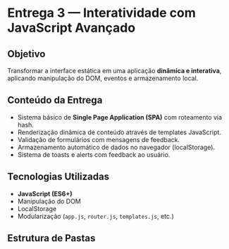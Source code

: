 # Entrega 3 — Interatividade com JavaScript Avançado

## Objetivo
Transformar a interface estática em uma aplicação **dinâmica e interativa**, aplicando manipulação do DOM, eventos e armazenamento local.

## Conteúdo da Entrega
- Sistema básico de **Single Page Application (SPA)** com roteamento via hash.
- Renderização dinâmica de conteúdo através de templates JavaScript.
- Validação de formulários com mensagens de feedback.
- Armazenamento automático de dados no navegador (localStorage).
- Sistema de toasts e alerts com feedback ao usuário.

## Tecnologias Utilizadas
- **JavaScript (ES6+)**
- Manipulação do DOM
- LocalStorage
- Modularização (`app.js`, `router.js`, `templates.js`, etc.)

## Estrutura de Pastas
